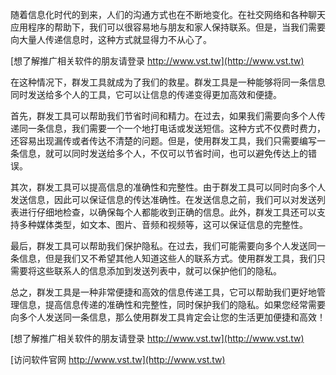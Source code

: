 随着信息化时代的到来，人们的沟通方式也在不断地变化。在社交网络和各种聊天应用程序的帮助下，我们可以很容易地与朋友和家人保持联系。但是，当我们需要向大量人传递信息时，这种方式就显得力不从心了。

[想了解推广相关软件的朋友请登录 http://www.vst.tw](http://www.vst.tw)

在这种情况下，群发工具就成为了我们的救星。群发工具是一种能够将同一条信息同时发送给多个人的工具，它可以让信息的传递变得更加高效和便捷。

首先，群发工具可以帮助我们节省时间和精力。在过去，如果我们需要向多个人传递同一条信息，我们需要一个一个地打电话或发送短信。这种方式不仅费时费力，还容易出现漏传或者传达不清楚的问题。但是，使用群发工具，我们只需要编写一条信息，就可以同时发送给多个人，不仅可以节省时间，也可以避免传达上的错误。

其次，群发工具可以提高信息的准确性和完整性。由于群发工具可以同时向多个人发送信息，因此可以保证信息的传达准确性。在发送信息之前，我们可以对发送列表进行仔细地检查，以确保每个人都能收到正确的信息。此外，群发工具还可以支持多种媒体类型，如文本、图片、音频和视频等，这可以保证信息的完整性。

最后，群发工具可以帮助我们保护隐私。在过去，我们可能需要向多个人发送同一条信息，但是我们又不希望其他人知道这些人的联系方式。使用群发工具，我们只需要将这些联系人的信息添加到发送列表中，就可以保护他们的隐私。

总之，群发工具是一种非常便捷和高效的信息传递工具，它可以帮助我们更好地管理信息，提高信息传递的准确性和完整性，同时保护我们的隐私。如果您经常需要向多个人发送同一条信息，那么使用群发工具肯定会让您的生活更加便捷和高效！

[想了解推广相关软件的朋友请登录 http://www.vst.tw](http://www.vst.tw)


[访问软件官网 http://www.vst.tw](http://www.vst.tw)
